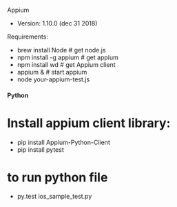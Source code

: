 Appium 

- Version: 1.10.0 (dec 31 2018)


Requirements:
- brew install Node         # get node.js
- npm install -g appium     # get appium
- npm install wd            # get Appium client
- appium &                  # start appium
- node your-appium-test.js

#### Python ###

# Install appium client library:

- pip install Appium-Python-Client
- pip install pytest

# to run python file

- py.test ios_sample_test.py